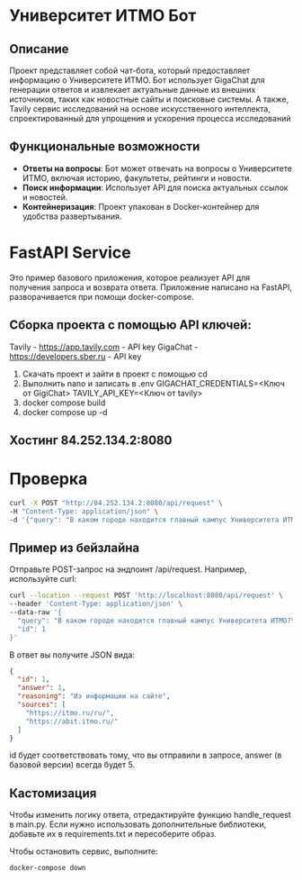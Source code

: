 # Университет ИТМО Бот

## Описание
Проект представляет собой чат-бота, который предоставляет информацию о Университете ИТМО. Бот использует GigaChat для генерации ответов и извлекает актуальные данные из внешних источников, таких как новостные сайты и поисковые системы.
А также, Tavily сервис исследований на основе искусственного интеллекта, спроектированный для упрощения и ускорения процесса исследований



## Функциональные возможности
- **Ответы на вопросы**: Бот может отвечать на вопросы о Университете ИТМО, включая историю, факультеты, рейтинги и новости.
- **Поиск информации**: Использует API для поиска актуальных ссылок и новостей.
- **Контейнеризация**: Проект упакован в Docker-контейнер для удобства развертывания.


# FastAPI Service
Это пример базового приложения, которое реализует API для получения запроса и возврата ответа.
Приложение написано на FastAPI, разворачивается при помощи docker-compose.
## Сборка проекта с помощью API ключей:
Tavily - https://app.tavily.com - API key
GigaChat - https://developers.sber.ru - API key

1) Скачать проект и зайти в проект с помощью cd
2) Выполнить nano и записать в .env
GIGACHAT_CREDENTIALS=<Ключ от GigiChat>
TAVILY_API_KEY=<Ключ от tavily> 
4) docker compose build
5) docker compose up -d
## Хостинг 84.252.134.2:8080
# Проверка
```bash
curl -X POST "http://84.252.134.2:8080/api/request" \
-H "Content-Type: application/json" \
-d '{"query": "В каком городе находится главный кампус Университета ИТМО?\n1. Москва\n2. Санкт-Петербург\n3. Екатеринбург", "id": 1}'
```

## Пример из бейзлайна
Отправьте POST-запрос на эндпоинт /api/request. Например, используйте curl:

```bash
curl --location --request POST 'http://localhost:8080/api/request' \
--header 'Content-Type: application/json' \
--data-raw '{
  "query": "В каком городе находится главный кампус Университета ИТМО?\n1. Москва\n2. Санкт-Петербург\n3. Екатеринбург\n4. Нижний Новгород",
  "id": 1
}'
```
В ответ вы получите JSON вида:

```json
{
  "id": 1,
  "answer": 1,
  "reasoning": "Из информации на сайте",
  "sources": [
    "https://itmo.ru/ru/",
    "https://abit.itmo.ru/"
  ]
}
```

id будет соответствовать тому, что вы отправили в запросе,
answer (в базовой версии) всегда будет 5.
## Кастомизация
Чтобы изменить логику ответа, отредактируйте функцию handle_request в main.py.
Если нужно использовать дополнительные библиотеки, добавьте их в requirements.txt и пересоберите образ.


Чтобы остановить сервис, выполните:

```bash
docker-compose down
```
